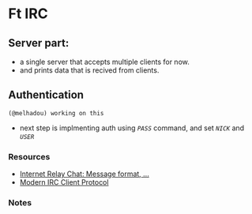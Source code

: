 # Ft IRC

## Server part:
- a single server that accepts multiple clients for now. 
- and prints data that is recived from clients.

## Authentication

`(@melhadou) working on this`
- next step is implmenting auth using *`PASS`* command, and set *`NICK`* and *`USER`*

### Resources
- [Internet Relay Chat: Message format, ...](https://chi.cs.uchicago.edu/chirc/index.html) 
- [Modern IRC Client Protocol](https://modern.ircdocs.horse/) 

### Notes
